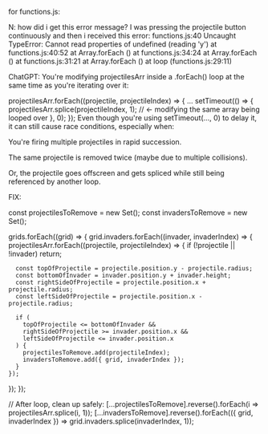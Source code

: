 for functions.js: 

N: how did i get this error message? I was pressing the projectile button continuously and then i received this     error: functions.js:40  Uncaught TypeError: Cannot read properties of undefined (reading 'y')
    at functions.js:40:52
    at Array.forEach (<anonymous>)
    at functions.js:34:24
    at Array.forEach (<anonymous>)
    at functions.js:31:21
    at Array.forEach (<anonymous>)
    at loop (functions.js:29:11)

ChatGPT: You're modifying projectilesArr inside a .forEach() loop at the same time as you're iterating over it:

projectilesArr.forEach((projectile, projectileIndex) => {
  ...
  setTimeout(() => {
    projectilesArr.splice(projectileIndex, 1);  // <- modifying the same array being looped over
  }, 0);
});
Even though you're using setTimeout(..., 0) to delay it, it can still cause race conditions, especially when:

You're firing multiple projectiles in rapid succession.

The same projectile is removed twice (maybe due to multiple collisions).

Or, the projectile goes offscreen and gets spliced while still being referenced by another loop.


FIX:

const projectilesToRemove = new Set();
const invadersToRemove = new Set();

grids.forEach((grid) => {
  grid.invaders.forEach((invader, invaderIndex) => {
    projectilesArr.forEach((projectile, projectileIndex) => {
      if (!projectile || !invader) return;

      const topOfProjectile = projectile.position.y - projectile.radius;
      const bottomOfInvader = invader.position.y + invader.height;
      const rightSideOfProjectile = projectile.position.x + projectile.radius;
      const leftSideOfProjectile = projectile.position.x - projectile.radius;

      if (
        topOfProjectile <= bottomOfInvader &&
        rightSideOfProjectile >= invader.position.x &&
        leftSideOfProjectile <= invader.position.x
      ) {
        projectilesToRemove.add(projectileIndex);
        invadersToRemove.add({ grid, invaderIndex });
      }
    });
  });
});

// After loop, clean up safely:
[...projectilesToRemove].reverse().forEach(i => projectilesArr.splice(i, 1));
[...invadersToRemove].reverse().forEach(({ grid, invaderIndex }) => grid.invaders.splice(invaderIndex, 1));
